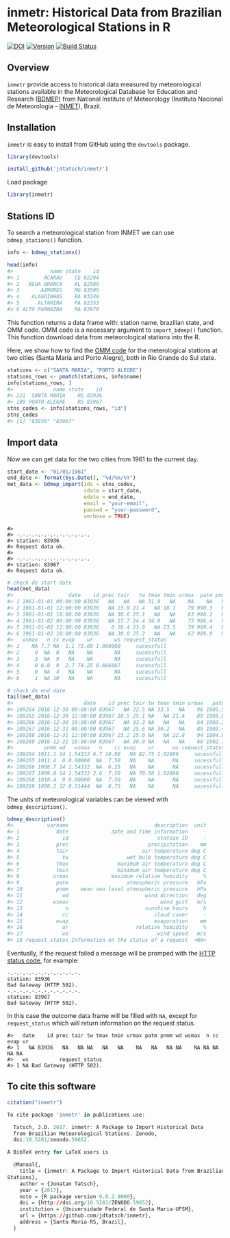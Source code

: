 inmetr: Historical Data from Brazilian Meteorological Stations in R
================

[![DOI](https://zenodo.org/badge/doi/10.5281/zenodo.59652.svg)](http://dx.doi.org/10.5281/zenodo.59652) [![Version](https://img.shields.io/badge/Version-0.0.2-orange.svg)](https://img.shields.io/badge/Version-0.0.2-orange.svg) [![Build Status](https://travis-ci.org/lhmet/inmetr.svg?branch=master)](https://travis-ci.org/lhmet/inmetr)

Overview
--------

`inmetr` provide access to historical data measured by meteorological stations available in the Meteorological Database for Education and Research ([BDMEP](http://www.inmet.gov.br/projetos/rede/pesquisa/)) from National Institute of Meteorology (Instituto Nacional de Meteorologia - [INMET](http://www.inmet.gov.br)), Brazil.

Installation
------------

`inmetr` is easy to install from GitHub using the `devtools` package.

``` r
library(devtools)
```

``` r
install_github('jdtatsch/inmetr')
```

Load package

``` r
library(inmetr)
```

Stations ID
-----------

To search a meteorological station from INMET we can use `bdmep_stations()` function.

``` r
info <- bdmep_stations()
```

``` r
head(info)
#>            name state    id
#> 1        ACARAU    CE 82294
#> 2   AGUA BRANCA    AL 82989
#> 3       AIMORES    MG 83595
#> 4    ALAGOINHAS    BA 83249
#> 5      ALTAMIRA    PA 82353
#> 6 ALTO PARNAIBA    MA 82970
```

This function returns a data frame with: station name, brazilian state, and OMM code. OMM code is a necessary argument to `import_bdmep()` function. This function download data from meteorological stations into the R.

Here, we show how to find the [OMM code](http://www.wmo.int/pages/prog/www/ois/volume-a/StationIDs_Global_1509.pdf) for the meterological stations at two cities (Santa Maria and Porto Alegre), both in Rio Grande do Sul state.

``` r
stations <- c("SANTA MARIA", "PORTO ALEGRE")
stations_rows <- pmatch(stations, info$name)
info[stations_rows, ]
#>             name state    id
#> 221  SANTA MARIA    RS 83936
#> 199 PORTO ALEGRE    RS 83967
stns_codes <- info[stations_rows, "id"] 
stns_codes
#> [1] "83936" "83967"
```

Import data
-----------

Now we can get data for the two cities from 1961 to the current day.

``` r
start_date <- "01/01/1961"
end_date <- format(Sys.Date(), "%d/%m/%Y")
met_data <- bdmep_import(ids = stns_codes,
                         sdate = start_date, 
                         edate = end_date, 
                         email = "your-email",
                         passwd = "your-password",
                         verbose = TRUE)
```

    #> 
    #> -.-.-.-.-.-.-.-.-.-.-.-.
    #> station: 83936
    #> Request data ok.
    #> 
    #> -.-.-.-.-.-.-.-.-.-.-.-.
    #> station: 83967
    #> Request data ok.

``` r
# check de start date
head(met_data)
#>                  date    id prec tair   tw tmax tmin urmax  patm pnmm wd
#> 1 1961-01-01 00:00:00 83936   NA   NA   NA 31.9   NA    NA    NA   NA NA
#> 2 1961-01-01 12:00:00 83936   NA 23.9 21.4   NA 18.1    79 990.3   NA NA
#> 3 1961-01-01 18:00:00 83936   NA 30.6 25.1   NA   NA    63 988.2   NA NA
#> 4 1961-01-02 00:00:00 83936   NA 27.7 24.4 34.0   NA    75 986.4   NA NA
#> 5 1961-01-02 12:00:00 83936    0 26.4 23.8   NA 23.5    79 989.4   NA NA
#> 6 1961-01-02 18:00:00 83936   NA 30.8 25.2   NA   NA    62 989.0   NA NA
#>   wsmax   n cc evap    ur       ws request_status
#> 1    NA 7.7 NA  1.1 73.00 1.000000     sucessfull
#> 2     0  NA  0   NA    NA       NA     sucessfull
#> 3     3  NA  9   NA    NA       NA     sucessfull
#> 4     0 6.0  0  2.7 74.25 0.666667     sucessfull
#> 5     0  NA  4   NA    NA       NA     sucessfull
#> 6     1  NA 10   NA    NA       NA     sucessfull
```

``` r
# check de end date
tail(met_data)
#>                       date    id prec tair tw tmax tmin urmax   patm
#> 109264 2016-12-30 00:00:00 83967   NA 22.5 NA 33.5   NA    96 1005.5
#> 109265 2016-12-30 12:00:00 83967 10.5 25.1 NA   NA 21.4    89 1005.8
#> 109266 2016-12-30 18:00:00 83967   NA 33.3 NA   NA   NA    64 1003.2
#> 109267 2016-12-31 00:00:00 83967   NA 25.6 NA 30.2   NA    89 1003.4
#> 109268 2016-12-31 12:00:00 83967 23.2 25.0 NA   NA 22.8    94 1004.8
#> 109269 2016-12-31 18:00:00 83967   NA 30.0 NA   NA   NA    68 1002.7
#>          pnmm wd   wsmax   n    cc evap    ur      ws request_status
#> 109264 1011.1 14 1.54332 6.7 10.00   NA 82.75 1.02888     sucessfull
#> 109265 1011.4  0 0.00000  NA  7.50   NA    NA      NA     sucessfull
#> 109266 1008.7 14 1.54332  NA  6.25   NA    NA      NA     sucessfull
#> 109267 1009.0 14 1.54332 2.6  7.50   NA 78.50 1.02888     sucessfull
#> 109268 1010.4  0 0.00000  NA  7.50   NA    NA      NA     sucessfull
#> 109269 1008.2 32 0.51444  NA  8.75   NA    NA      NA     sucessfull
```

The units of meteorological variables can be viewed with `bdmep_description()`.

``` r
bdmep_description()
#>           varname                            description  unit
#> 1            date              date and time information     -
#> 2              id                             station ID     -
#> 3            prec                          precipitation    mm
#> 4            tair                        air temperature deg C
#> 5              tw                   wet bulb temperature deg C
#> 6            tmax                maximum air temperature deg C
#> 7            tmin                minimum air temperature deg C
#> 8           urmax              maximum relative humidity     %
#> 9            patm                   atmospheric pressure   hPa
#> 10           pnmm    mean sea level atmospheric pressure   hPa
#> 11             wd                         wind direction   deg
#> 12          wsmax                              wind gust   m/s
#> 13              n                         sunshine hours     h
#> 14             cc                            cloud cover     -
#> 15           evap                            evaporation    mm
#> 16             ur                      relative humidity     %
#> 17             ws                             wind speed   m/s
#> 18 request_status Information on the status of a request  <NA>
```

Eventually, if the request failed a message will be promped with the [HTTP status code](https://en.wikipedia.org/wiki/List_of_HTTP_status_codes), for example:

    -.-.-.-.-.-.-.-.-.-.-.-.
    station: 83936
    Bad Gateway (HTTP 502).
    -.-.-.-.-.-.-.-.-.-.-.-.
    station: 83967
    Bad Gateway (HTTP 502).

In this case the outcome data frame will be filled with `NA`, except for `request_status` which will return information on the request status.

    #>   date    id prec tair tw tmax tmin urmax patm pnmm wd wsmax  n cc evap ur
    #> 1   NA 83936   NA   NA NA   NA   NA    NA   NA   NA NA    NA NA NA   NA NA
    #>   ws          request_status
    #> 1 NA Bad Gateway (HTTP 502).

To cite this software
---------------------

``` r
citation("inmetr")

To cite package 'inmetr' in publications use:

  Tatsch, J.D. 2017. inmetr: A Package to Import Historical Data
  from Brazilian Meteorological Stations. Zenodo,
  doi:10.5281/zenodo.59652.

A BibTeX entry for LaTeX users is

  @Manual{,
    title = {inmetr: A Package to Import Historical Data from Brazilian Meteorological
Stations},
    author = {Jonatan Tatsch},
    year = {2017},
    note = {R package version 0.0.2.9000},
    doi = {http://doi.org/10.5281/ZENODO.59652},
    institution = {Universidade Federal de Santa Maria-UFSM},
    url = {https://github.com/jdtatsch/inmetr},
    address = {Santa Maria-RS, Brazil},
  }
```
